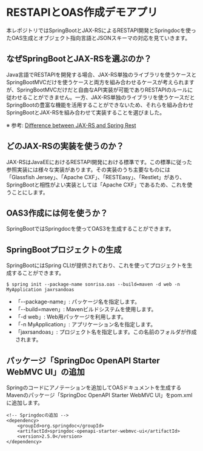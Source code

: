 # RESTAPIとOAS作成デモアプリ

本レポジトリではSpringBootとJAX-RSによるRESTAPI開発とSpringdocを使ったOAS生成とオブジェクト指向言語とJSONスキーマの対応を見ていきます。

## なぜSpringBootとJAX-RSを選ぶのか？

Java言語でRESTAPIを開発する場合、JAX-RS単独のライブラリを使うケースとSpringBootMVCだけを使うケースと両方を組み合わせるケースが考えられますが、SpringBootMVCだけだと自由なAPI実装が可能でありRESTAPIのルールに従わせることができません。一方、JAX-RS単独のライブラリを使うケースだとSpringBootの豊富な機能を活用することができないため、それらを組み合わせSpringBootとJAX-RSを組み合わせて実装することを選びました。

※ 参考:
[Difference between JAX-RS and Spring Rest](https://stackoverflow.com/questions/42944777/difference-between-jax-rs-and-spring-rest)

## どのJAX-RSの実装を使うのか？

JAX-RSはJavaEEにおけるRESTAPI開発における標準です。この標準に従った参照実装には様々な実装があります。その実装のうち主要なものには「Glassfish
Jersey」、「Apache
CXF」、「RESTEasy」、「Restlet」があり、SpringBootと相性がよい実装としては「Apache
CXF」であるため、これを使うことにします。

## OAS3作成には何を使うか？

SpringBootではSpringdocを使ってOAS3を生成することができます。

## SpringBootプロジェクトの生成

SpringBootにはSpring
CLIが提供されており、これを使ってプロジェクトを生成することができます。

```
$ spring init --package-name sonrisa.oas --build=maven -d web -n MyApplication jaxrsandoas
```

- 「--package-name」: パッケージ名を指定します。
- 「--build=maven」: Mavenビルドシステムを使用します。
- 「-d web」: Web用パッケージを利用します。
- 「-n MyApplication」: アプリケーション名を指定します。
- 「jaxrsandoas」:
  プロジェクト名を指定します。この名前のフォルダが作成されます。

## パッケージ「SpringDoc OpenAPI Starter WebMVC UI」の追加

Springのコードにアノテーションを追加してOASドキュメントを生成するMavenのパッケージ「SpringDoc
OpenAPI Starter WebMVC UI」をpom.xmlに追加します。

```
<!-- Springdocの追加 -->
<dependency>
	<groupId>org.springdoc</groupId>
	<artifactId>springdoc-openapi-starter-webmvc-ui</artifactId>
	<version>2.5.0</version>
</dependency>
```

